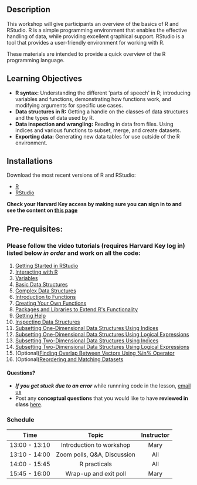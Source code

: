 ## Description

This workshop will give participants an overview of the basics of R and RStudio. R is a simple programming environment that enables the effective handling of data, while providing excellent graphical support. RStudio is a tool that provides a user-friendly environment for working with R.

These materials are intended to provide a quick overview of the R programming language.

## Learning Objectives

* **R syntax:** Understanding the different 'parts of speech' in R; introducing variables and functions, demonstrating how functions work, and modifying arguments for specific use cases.
* **Data structures in R:** Getting a handle on the classes of data structures and the types of data used by R.
* **Data inspection and wrangling:** Reading in data from files. Using indices and various functions to subset, merge, and create datasets.
* **Exporting data:** Generating new data tables for use outside of the R environment.

## Installations

Download the most recent versions of R and RStudio:

 - [R](https://cran.r-project.org/) 
 - [RStudio](https://www.rstudio.com/products/rstudio/download/#download)

**Check your Harvard Key access by making sure you can sign in to and see the content on [this page](https://projects.iq.harvard.edu/hcatrresource/video-library)**

## Pre-requisites:

### Please follow the video tutorials (requires Harvard Key log in) listed below *in order* and work on all the code:

1. [Getting Started in RStudio](https://projects.iq.harvard.edu/hcatrresource/segment-1-getting-started-rstudio)
1. [Interacting with R](https://projects.iq.harvard.edu/hcatrresource/segment-2-interacting-r)
1. [Variables](https://projects.iq.harvard.edu/hcatrresource/segment-2-introduction-r-variables)
1. [Basic Data Structures](https://projects.iq.harvard.edu/hcatrresource/segment-2-introduction-basic-data-structures)
1. [Complex Data Structures](https://projects.iq.harvard.edu/hcatrresource/segment-3-introduction-complex-data-structures)
1. [Introduction to Functions](https://projects.iq.harvard.edu/hcatrresource/segment-1-working-functions-r)
1. [Creating Your Own Functions](https://projects.iq.harvard.edu/hcatrresource/segment-2-creating-your-own-functions-r)
1. [Packages and Libraries to Extend R's Functionality](https://projects.iq.harvard.edu/hcatrresource/segment-1-packages-and-libraries)
1. [Getting Help](https://projects.iq.harvard.edu/hcatrresource/segment-2-getting-help-r)
1. [Inspecting Data Structures](https://projects.iq.harvard.edu/hcatrresource/segment-1-inspecting-data-structures)
1. [Subsetting One-Dimensional Data Structures Using Indices](https://projects.iq.harvard.edu/hcatrresource/segment-2-selecting-data-using-indices-and-sequences)
1. [Subsetting One-Dimensional Data Structures Using Logical Expressions](https://projects.iq.harvard.edu/hcatrresource/segment-3-subsetting-one-dimensional-data-structures-using-logical-expressions)
1. [Subsetting Two-Dimensional Data Structures Using Indices](https://projects.iq.harvard.edu/hcatrresource/segment-4-wrangling-two-dimensional-data-structures-using-indices)
1. [Subsetting Two-Dimensional Data Structures Using Logical Expressions](https://projects.iq.harvard.edu/hcatrresource/segment-5-subsetting-two-dimensional-data-structures-using-logical-expressions)
1. (Optional)[Finding Overlap Between Vectors Using %in% Operator](https://projects.iq.harvard.edu/hcatrresource/segment-1-finding-overlap-between-vectors-using-operator)
1. (Optional)[Reordering and Matching Datasets](https://projects.iq.harvard.edu/hcatrresource/segment-2-reordering-and-matching-datasets)


#### Questions?
* ***If you get stuck due to an error*** while runnning code in the lesson, [email us](mailto:hbctraining@hsph.harvard.edu) 
* Post any **conceptual questions** that you would like to have **reviewed in class** [here](https://docs.google.com/forms/d/e/1FAIpQLSdjxRW0oEwK5eqLKczZ5UIlhYLyyb85UUZJDnLjJRnvFmaLDA/viewform?usp=pp_url).

### Schedule

| Time            |  Topic  | Instructor |
|:------------------------:|:------------------------------------------------:|:--------:|
| 13:00 - 13:10 | Introduction to workshop | Mary |
| 13:10 - 14:00 | Zoom polls, Q&A, Discussion | All |
| 14:00 - 15:45 | R practicals | All |
| 15:45 - 16:00 | Wrap-up and exit poll | Mary |
